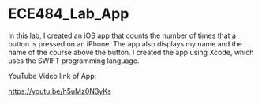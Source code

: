 # ECE484_Lab_App
In this lab, I created an iOS app that counts the number of times that a button is pressed on an iPhone. The app also displays my name and the name of the course above the button. I created the app using Xcode, which uses the SWIFT programming language.

YouTube Video link of App:

https://youtu.be/h5uMz0N3yKs

